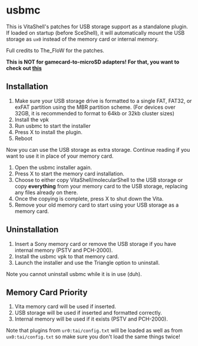 usbmc
=====
This is VitaShell's patches for USB storage support as a standalone plugin. If 
loaded on startup (before SceShell), it will automatically mount the USB 
storage as `ux0` instead of the memory card or internal memory.

Full credits to The_FloW for the patches.

**This is NOT for gamecard-to-microSD adapters! For that, you want to check 
out [this](https://github.com/xyzz/gamecard-microsd)**

## Installation

1. Make sure your USB storage drive is formatted to a single FAT, FAT32, or 
exFAT partition using the MBR partition scheme. (For devices over 32GB, it is recommended to format to 64kb or 32kb cluster sizes)
2. Install the vpk
3. Run usbmc to start the installer
4. Press X to install the plugin.
5. Reboot

Now you can use the USB storage as extra storage. Continue reading if you want 
to use it in place of your memory card.

1. Open the usbmc installer again.
2. Press X to start the memory card installation.
3. Choose to either copy VitaShell/molecularShell to the USB storage or copy 
**everything** from your memory card to the USB storage, replacing any files 
already on there.
4. Once the copying is complete, press X to shut down the Vita.
5. Remove your old memory card to start using your USB storage as a memory card.

## Uninstallation

1. Insert a Sony memory card or remove the USB storage if you have internal 
memory (PSTV and PCH-2000).
2. Install the usbmc vpk to that memory card.
3. Launch the installer and use the Triangle option to uninstall.

Note you cannot uninstall usbmc while it is in use (duh).

## Memory Card Priority

1. Vita memory card will be used if inserted.
2. USB storage will be used if inserted and formatted correctly.
3. Internal memory will be used if it exists (PSTV and PCH-2000).

Note that plugins from `ur0:tai/config.txt` will be loaded as well as 
from `ux0:tai/config.txt` so make sure you don't load the same things twice!

